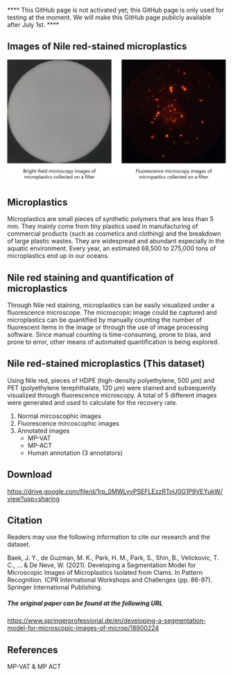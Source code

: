 **** This GitHub page is not activated yet; this GitHub page is only used for testing at the moment. We will make this GitHub page publicly available after July 1st. ****



## Images of Nile red-stained microplastics


![Caption for subfigure (a).](sample_image.png)


## Microplastics

Microplastics are small pieces of synthetic polymers that are less than 5 mm. They mainly come from tiny plastics used in manufacturing of commercial products (such as cosmetics and clothing) and the breakdown of large plastic wastes. They are widespread and abundant especially in the aquatic environment. Every year, an estimated 68,500 to 275,000 tons of microplastics end up in our oceans.


## Nile red staining and quantification of microplastics

Through Nile red staining, microplastics can be easily visualized under a fluorescence microscope. 
The microscopic image could be captured and microplastics can be quantified by manually counting the number of fluorescent items in the image or through the use of image processing software. Since manual counting is time-consuming, prone to bias, and prone to error, other means of automated quantification is being explored.



## Nile red-stained microplastics (This dataset)

Using Nile red, pieces of HDPE (high-density polyethylene, 500 μm) and PET (polyethylene terephthalate, 120 μm) were stained and subsequently visualized through fluorescence microscopy. A total of 5 different images were generated and used to calculate for the recovery rate.    

1. Normal mircoscophic images 
2. Fluorescence mircoscophic images 
3. Annotated images
   * MP-VAT
   * MP-ACT
   * Human annotation (3 annotators)


## Download 

https://drive.google.com/file/d/1rp_0MWLvvPSEFLEzzRToU0G1P9VEYukW/view?usp=sharing

## Citation 

Readers may use the following information to cite our research and the dataset.

Baek, J. Y., de Guzman, M. K., Park, H. M., Park, S., Shin, B., Velickovic, T. C., ... & De Neve, W. (2021). Developing a Segmentation Model for Microscopic Images of Microplastics Isolated from Clams. In Pattern Recognition. ICPR International Workshops and Challenges (pp. 86-97). Springer International Publishing.


##### The original paper can be found at the following URL

https://www.springerprofessional.de/en/developing-a-segmentation-model-for-microscopic-images-of-microp/18900224


## References

MP-VAT & MP ACT


